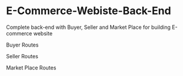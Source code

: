 # E-Commerce-Webiste-Back-End
Complete back-end with Buyer, Seller and Market Place for building E-commerce website

Buyer Routes 

Seller Routes

Market Place Routes
